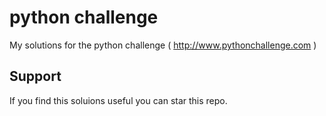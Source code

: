 # python challenge
My solutions for the python challenge ( http://www.pythonchallenge.com )

## Support
If you find this soluions useful you can star this repo.
